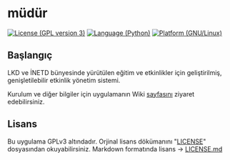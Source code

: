 # müdür
[![License (GPL version 3)](https://img.shields.io/badge/license-GNU%20GPL%20version%203-red.svg?style=flat-square)](https://www.gnu.org/licenses/gpl-3.0.en.html) [![Language (Python)](https://img.shields.io/badge/powered_by-Python-blue.svg?style=flat-square)](https://www.python.org/) [![Platform (GNU/Linux)](https://img.shields.io/badge/platform-GNU/Linux-yellow.svg?style=flat-square)](http://www.kernel.org)

## Başlangıç

LKD ve İNETD bünyesinde yürütülen eğitim ve etkinlikler için geliştirilmiş, genişletilebilir etkinlik yönetim sistemi.

Kurulum ve diğer bilgiler için uygulamanın Wiki [sayfasını](https://github.com/lkdtr/kamp-yazilimi/wiki) ziyaret edebilirsiniz.

## Lisans
Bu uygulama GPLv3 altındadır. Orjinal lisans dökümanını "[LICENSE](https://github.com/lkdtr/kamp-yazilimi/blob/master/LICENSE)" dosyasından okuyabilirsiniz.
Markdown formatında lisans -> [LICENSE.md](https://github.com/lkdtr/kamp-yazilimi/blob/master/LICENSE.md)
